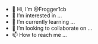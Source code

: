 - 👋 Hi, I’m @Frogger1cb
- 👀 I’m interested in ...
- 🌱 I’m currently learning ...
- 💞️ I’m looking to collaborate on ...
- 📫 How to reach me ...

<!---
Frogger1cb/Frogger1cb is a ✨ special ✨ repository because its `README.md` (this file) appears on your GitHub profile.
You can click the Preview link to take a look at your changes.
--->

